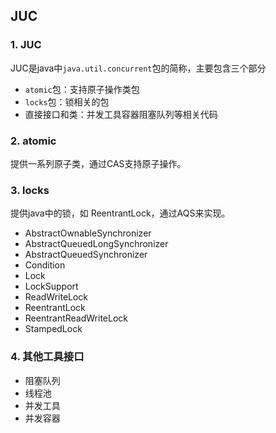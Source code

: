 ## JUC

### 1. JUC

JUC是java中`java.util.concurrent`包的简称，主要包含三个部分

- `atomic`包：支持原子操作类包
- `locks`包：锁相关的包
- 直接接口和类：并发工具容器阻塞队列等相关代码

### 2. atomic

提供一系列原子类，通过CAS支持原子操作。

### 3. locks

提供java中的锁，如 ReentrantLock，通过AQS来实现。

- AbstractOwnableSynchronizer
- AbstractQueuedLongSynchronizer
- AbstractQueuedSynchronizer
- Condition
- Lock
- LockSupport
- ReadWriteLock
- ReentrantLock
- ReentrantReadWriteLock
- StampedLock

### 4. 其他工具接口

- 阻塞队列
- 线程池
- 并发工具
- 并发容器